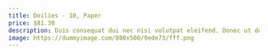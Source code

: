 ```yaml
---
title: Doilies - 10, Paper
price: $81.30
description: Duis consequat dui nec nisi volutpat eleifend. Donec ut dolor. Morbi vel lectus in quam fringilla rhoncus.
image: https://dummyimage.com/800x500/9ede73/fff.png
---
```

